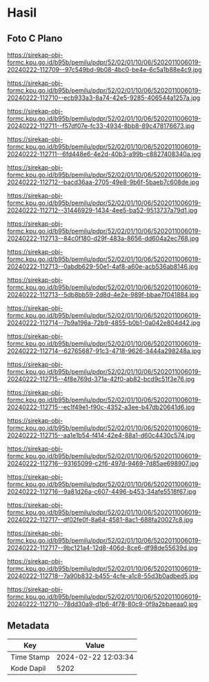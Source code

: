 # Hasil

## Foto C Plano

https://sirekap-obj-formc.kpu.go.id/b95b/pemilu/pdpr/52/02/01/10/06/5202011006019-20240222-112709--97c549bd-9b08-4bc0-be4e-6c5a1b88e4c9.jpg

https://sirekap-obj-formc.kpu.go.id/b95b/pemilu/pdpr/52/02/01/10/06/5202011006019-20240222-112710--ecb933a3-8a74-42e5-9285-406544a1257a.jpg

https://sirekap-obj-formc.kpu.go.id/b95b/pemilu/pdpr/52/02/01/10/06/5202011006019-20240222-112711--f57df07e-fc33-4934-8bb8-89c478176673.jpg

https://sirekap-obj-formc.kpu.go.id/b95b/pemilu/pdpr/52/02/01/10/06/5202011006019-20240222-112711--6fd448e6-4e2d-40b3-a99b-c8827408340a.jpg

https://sirekap-obj-formc.kpu.go.id/b95b/pemilu/pdpr/52/02/01/10/06/5202011006019-20240222-112712--bacd36aa-2705-49e8-9b6f-5baeb7c608de.jpg

https://sirekap-obj-formc.kpu.go.id/b95b/pemilu/pdpr/52/02/01/10/06/5202011006019-20240222-112712--31446929-1434-4ee5-ba52-9513737a79d1.jpg

https://sirekap-obj-formc.kpu.go.id/b95b/pemilu/pdpr/52/02/01/10/06/5202011006019-20240222-112713--84c0f180-d29f-483a-8656-dd604a2ec768.jpg

https://sirekap-obj-formc.kpu.go.id/b95b/pemilu/pdpr/52/02/01/10/06/5202011006019-20240222-112713--0abdb629-50e1-4af8-a60e-acb536ab8146.jpg

https://sirekap-obj-formc.kpu.go.id/b95b/pemilu/pdpr/52/02/01/10/06/5202011006019-20240222-112713--5db8bb59-2d8d-4e2e-989f-bbae7f041884.jpg

https://sirekap-obj-formc.kpu.go.id/b95b/pemilu/pdpr/52/02/01/10/06/5202011006019-20240222-112714--7b9a196a-72b9-4855-b0b1-0a042e804d42.jpg

https://sirekap-obj-formc.kpu.go.id/b95b/pemilu/pdpr/52/02/01/10/06/5202011006019-20240222-112714--62765687-91c3-4718-9626-3444a298248a.jpg

https://sirekap-obj-formc.kpu.go.id/b95b/pemilu/pdpr/52/02/01/10/06/5202011006019-20240222-112715--4f8e769d-371a-42f0-ab82-bcd9c51f3e76.jpg

https://sirekap-obj-formc.kpu.go.id/b95b/pemilu/pdpr/52/02/01/10/06/5202011006019-20240222-112715--ec1f49e1-f90c-4352-a3ee-b47db20641d6.jpg

https://sirekap-obj-formc.kpu.go.id/b95b/pemilu/pdpr/52/02/01/10/06/5202011006019-20240222-112715--aa1e1b54-f414-42e4-88a1-d60c4430c574.jpg

https://sirekap-obj-formc.kpu.go.id/b95b/pemilu/pdpr/52/02/01/10/06/5202011006019-20240222-112716--93165099-c2f6-497d-9469-7d85ae698907.jpg

https://sirekap-obj-formc.kpu.go.id/b95b/pemilu/pdpr/52/02/01/10/06/5202011006019-20240222-112716--9a81d26a-c607-4496-b453-34afe5518f67.jpg

https://sirekap-obj-formc.kpu.go.id/b95b/pemilu/pdpr/52/02/01/10/06/5202011006019-20240222-112717--df02fe0f-8a64-4581-8ac1-688fa20027c8.jpg

https://sirekap-obj-formc.kpu.go.id/b95b/pemilu/pdpr/52/02/01/10/06/5202011006019-20240222-112717--9bc121a4-12d8-406d-8ce6-df98de55639d.jpg

https://sirekap-obj-formc.kpu.go.id/b95b/pemilu/pdpr/52/02/01/10/06/5202011006019-20240222-112718--7a90b832-b455-4cfe-a1c8-55d3b0adbed5.jpg

https://sirekap-obj-formc.kpu.go.id/b95b/pemilu/pdpr/52/02/01/10/06/5202011006019-20240222-112710--78dd30a9-d1b6-4f78-80c9-0f9a2bbaeaa0.jpg


## Metadata

| Key        | Value               |
| ---------- | ------------------- |
| Time Stamp | 2024-02-22 12:03:34 |
| Kode Dapil | 5202                |



